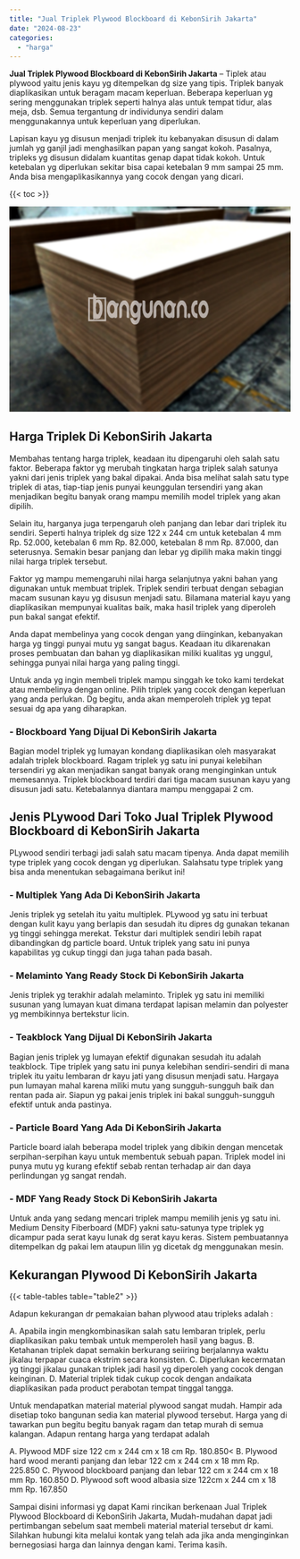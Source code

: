 ```yaml
---
title: "Jual Triplek Plywood Blockboard di KebonSirih Jakarta"
date: "2024-08-23"
categories: 
  - "harga"
---
```


**Jual Triplek Plywood Blockboard di KebonSirih Jakarta** – Tiplek atau plywood yaitu jenis kayu yg ditempelkan dg size yang tipis. Triplek banyak diaplikasikan untuk beragam macam keperluan. Beberapa keperluan yg sering menggunakan triplek seperti halnya alas untuk tempat tidur, alas meja, dsb. Semua tergantung dr individunya sendiri dalam menggunakannya untuk keperluan yang diperlukan.

Lapisan kayu yg disusun menjadi triplek itu kebanyakan disusun di dalam jumlah yg ganjil jadi menghasilkan papan yang sangat kokoh. Pasalnya, tripleks yg disusun didalam kuantitas genap dapat tidak kokoh. Untuk ketebalan yg diperlukan sekitar bisa capai ketebalan 9 mm sampai 25 mm. Anda bisa mengaplikasikannya yang cocok dengan yang dicari.

{{< toc >}}

![Jual Triplek Plywood Blockboard di KebonSirih Jakarta](/images/jual-triplek-murah-41.png)

## Harga Triplek Di KebonSirih Jakarta

Membahas tentang harga triplek, keadaan itu dipengaruhi oleh salah satu faktor. Beberapa faktor yg merubah tingkatan harga triplek salah satunya yakni dari jenis triplek yang bakal dipakai. Anda bisa melihat salah satu type triplek di atas, tiap-tiap jenis punyai keunggulan tersendiri yang akan menjadikan begitu banyak orang mampu memilih model triplek yang akan dipilih.

Selain itu, harganya juga terpengaruh oleh panjang dan lebar dari triplek itu sendiri. Seperti halnya triplek dg size 122 x 244 cm untuk ketebalan 4 mm Rp. 52.000, ketebalan 6 mm Rp. 82.000, ketebalan 8 mm Rp. 87.000, dan seterusnya. Semakin besar panjang dan lebar yg dipilih maka makin tinggi nilai harga triplek tersebut.

Faktor yg mampu memengaruhi nilai harga selanjutnya yakni bahan yang digunakan untuk membuat triplek. Triplek sendiri terbuat dengan sebagian macam susunan kayu yg disusun menjadi satu. Bilamana material kayu yang diaplikasikan mempunyai kualitas baik, maka hasil triplek yang diperoleh pun bakal sangat efektif.

Anda dapat membelinya yang cocok dengan yang diinginkan, kebanyakan harga yg tinggi punyai mutu yg sangat bagus. Keadaan itu dikarenakan proses pembuatan dan bahan yg diaplikasikan miliki kualitas yg unggul, sehingga punyai nilai harga yang paling tinggi.

Untuk anda yg ingin membeli triplek mampu singgah ke toko kami terdekat atau membelinya dengan online. Pilih triplek yang cocok dengan keperluan yang anda perlukan. Dg begitu, anda akan memperoleh triplek yg tepat sesuai dg apa yang diharapkan.

### \- Blockboard Yang Dijual Di KebonSirih Jakarta

Bagian model triplek yg lumayan kondang diaplikasikan oleh masyarakat adalah triplek blockboard. Ragam triplek yg satu ini punyai kelebihan tersendiri yg akan menjadikan sangat banyak orang menginginkan untuk memesannya. Triplek blockboard terdiri dari tiga macam susunan kayu yang disusun jadi satu. Ketebalannya diantara mampu menggapai 2 cm.

## Jenis PLywood Dari Toko Jual Triplek Plywood Blockboard di KebonSirih Jakarta

PLywood sendiri terbagi jadi salah satu macam tipenya. Anda dapat memilih type triplek yang cocok dengan yg diperlukan. Salahsatu type triplek yang bisa anda menentukan sebagaimana berikut ini!

### \- Multiplek Yang Ada Di KebonSirih Jakarta

Jenis triplek yg setelah itu yaitu multiplek. PLywood yg satu ini terbuat dengan kulit kayu yang berlapis dan sesudah itu dipres dg gunakan tekanan yg tinggi sehingga merekat. Tekstur dari multiplek sendiri lebih rapat dibandingkan dg particle board. Untuk triplek yang satu ini punya kapabilitas yg cukup tinggi dan juga tahan pada basah.

### \- Melaminto Yang Ready Stock Di KebonSirih Jakarta

Jenis triplek yg terakhir adalah melaminto. Triplek yg satu ini memiliki susunan yang lumayan kuat dimana terdapat lapisan melamin dan polyester yg membikinnya bertekstur licin.

### \- Teakblock Yang Dijual Di KebonSirih Jakarta

Bagian jenis triplek yg lumayan efektif digunakan sesudah itu adalah teakblock. Tipe triplek yang satu ini punya kelebihan sendiri-sendiri di mana triplek itu yaitu lembaran dr kayu jati yang disusun menjadi satu. Hargaya pun lumayan mahal karena miliki mutu yang sungguh-sungguh baik dan rentan pada air. Siapun yg pakai jenis triplek ini bakal sungguh-sungguh efektif untuk anda pastinya.

### \- Particle Board Yang Ada Di KebonSirih Jakarta

Particle board ialah beberapa model triplek yang dibikin dengan mencetak serpihan-serpihan kayu untuk membentuk sebuah papan. Triplek model ini punya mutu yg kurang efektif sebab rentan terhadap air dan daya perlindungan yg sangat rendah.

### \- MDF Yang Ready Stock Di KebonSirih Jakarta

Untuk anda yang sedang mencari triplek mampu memilih jenis yg satu ini. Medium Density Fiberboard (MDF) yakni satu-satunya type triplek yg dicampur pada serat kayu lunak dg serat kayu keras. Sistem pembuatannya ditempelkan dg pakai lem ataupun lilin yg dicetak dg menggunakan mesin.

## Kekurangan Plywood Di KebonSirih Jakarta

{{< table-tables table="table2" >}}

Adapun kekurangan dr pemakaian bahan plywood atau tripleks adalah :

A. Apabila ingin mengkombinasikan salah satu lembaran triplek, perlu diaplikasikan paku tembak untuk memperoleh hasil yang bagus. B. Ketahanan triplek dapat semakin berkurang seiiring berjalannya waktu jikalau terpapar cuaca ekstrim secara konsisten. C. Diperlukan kecermatan yg tinggi jikalau gunakan triplek jadi hasil yg diperoleh yang cocok dengan keinginan. D. Material triplek tidak cukup cocok dengan andaikata diaplikasikan pada product perabotan tempat tinggal tangga.

Untuk mendapatkan material material plywood sangat mudah. Hampir ada disetiap toko bangunan sedia kan material plywood tersebut. Harga yang di tawarkan pun begitu begitu banyak ragam dan tetap murah di semua kalangan. Adapun rentang harga yang terdapat adalah

A. Plywood MDF size 122 cm x 244 cm x 18 cm Rp. 180.850< B. Plywood hard wood meranti panjang dan lebar 122 cm x 244 cm x 18 mm Rp. 225.850 C. Plywood blockboard panjang dan lebar 122 cm x 244 cm x 18 mm Rp. 160.850 D. Plywood soft wood albasia size 122cm x 244 cm x 18 mm Rp. 167.850

Sampai disini informasi yg dapat Kami rincikan berkenaan Jual Triplek Plywood Blockboard di KebonSirih Jakarta, Mudah-mudahan dapat jadi pertimbangan sebelum saat membeli material material tersebut dr kami. Silahkan hubungi kita melalui kontak yang telah ada jika anda menginginkan bernegosiasi harga dan lainnya dengan kami. Terima kasih.
